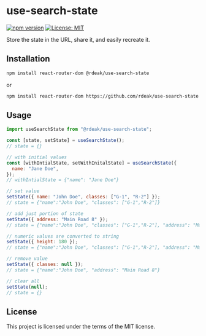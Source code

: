 # use-search-state

[![npm version](https://img.shields.io/npm/v/@rdeak/use-search-state/latest.svg)](https://www.npmjs.com/package/@rdeak/use-search-state)
[![License: MIT](https://img.shields.io/badge/License-MIT-yellow.svg)](https://opensource.org/licenses/MIT)

Store the state in the URL, share it, and easily recreate it.

## Installation

```bash
npm install react-router-dom @rdeak/use-search-state
```

or

```bash
npm install react-router-dom https://github.com/rdeak/use-search-state
```

## Usage

```javascript
import useSearchState from "@rdeak/use-search-state";

const [state, setState] = useSearchState();
// state = {}

// with initial values
const [withIntialState, setWithInitalState] = useSearchState({
  name: "Jane Doe",
});
// withIntialState = {"name": "Jane Doe"}

// set value
setState({ name: "John Doe", classes: ["G-1", "R-2"] });
// state = {"name":"John Doe", "classes": ["G-1","R-2"]}

// add just portion of state
setState({ address: "Main Road 8" });
// state = {"name":"John Doe", "classes": ["G-1","R-2"], "address": "Main Road 8"}

// numeric values are converted to string
setState({ height: 180 });
// state = {"name":"John Doe", "classes": ["G-1","R-2"], "address": "Main Road 8", "height": "180"}

// remove value
setState({ classes: null });
// state = {"name":"John Doe", "address": "Main Road 8"}

// clear all
setState(null);
// state = {}
```

## License

This project is licensed under the terms of the MIT license.
